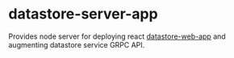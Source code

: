 # datastore-server-app
Provides node server for deploying react [datastore-web-app](https://github.com/craigmcchesney/datastore-web-app) and augmenting datastore service GRPC API.
